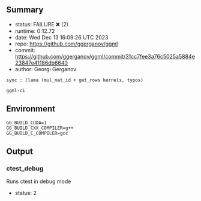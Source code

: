 ## Summary

- status:  FAILURE ❌ (2)
- runtime: 0:12.72
- date:    Wed Dec 13 16:09:26 UTC 2023
- repo:    https://github.com/ggerganov/ggml
- commit:  https://github.com/ggerganov/ggml/commit/31cc7fee3a76c5025a5884e23847e41186db6640
- author:  Georgi Gerganov
```
sync : llama (mul_mat_id + get_rows kernels, typos)

ggml-ci
```

## Environment

```
GG_BUILD_CUDA=1
GG_BUILD_CXX_COMPILER=g++
GG_BUILD_C_COMPILER=gcc
```

## Output

### ctest_debug

Runs ctest in debug mode
- status: 2
```

```

